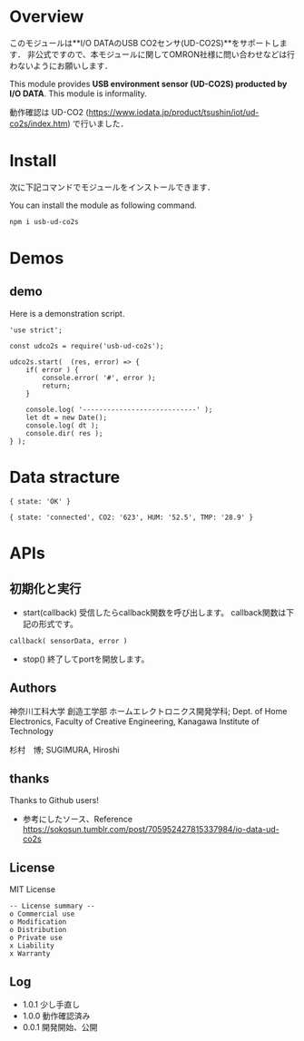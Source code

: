 # Overview

このモジュールは**I/O DATAのUSB CO2センサ(UD-CO2S)**をサポートします．
非公式ですので、本モジュールに関してOMRON社様に問い合わせなどは行わないようにお願いします．

This module provides **USB environment sensor (UD-CO2S) producted by I/O DATA**.
This module is informality.


動作確認は UD-CO2 (https://www.iodata.jp/product/tsushin/iot/ud-co2s/index.htm) で行いました．


# Install


次に下記コマンドでモジュールをインストールできます．

You can install the module as following command.


```bash
npm i usb-ud-co2s
```


# Demos

## demo


Here is a demonstration script.

```JavaScript:Demo
'use strict';

const udco2s = require('usb-ud-co2s');

udco2s.start(  (res, error) => {
	if( error ) {
		console.error( '#', error );
		return;
	}

	console.log( '----------------------------' );
	let dt = new Date();
	console.log( dt );
	console.dir( res );
} );
```



# Data stracture

```JavaScript:stracture
{ state: 'OK' }
```

```
{ state: 'connected', CO2: '623', HUM: '52.5', TMP: '28.9' }
```

# APIs

## 初期化と実行

- start(callback)
受信したらcallback関数を呼び出します。
callback関数は下記の形式です。

```
callback( sensorData, error )
```


- stop()
終了してportを開放します。



## Authors

神奈川工科大学  創造工学部  ホームエレクトロニクス開発学科; Dept. of Home Electronics, Faculty of Creative Engineering, Kanagawa Institute of Technology

杉村　博; SUGIMURA, Hiroshi

## thanks

Thanks to Github users!

- 参考にしたソース、Reference
https://sokosun.tumblr.com/post/705952427815337984/io-data-ud-co2s


## License

MIT License

```
-- License summary --
o Commercial use
o Modification
o Distribution
o Private use
x Liability
x Warranty
```


## Log

- 1.0.1 少し手直し
- 1.0.0 動作確認済み
- 0.0.1 開発開始、公開
